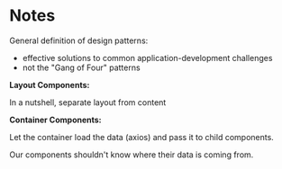 # Notes
General definition of design patterns:
- effective solutions to common application-development challenges 
- not the "Gang of Four" patterns 

**Layout Components:**

In a nutshell, separate layout from content

**Container Components:**

Let the container load the data (axios) and pass it to child components. 

Our components shouldn't know where their data is coming from.
